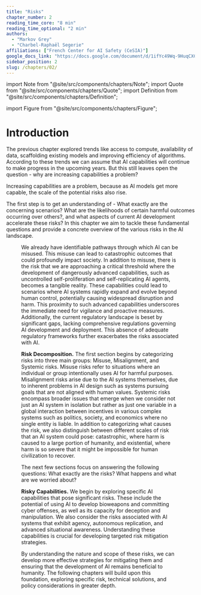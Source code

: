 ```yaml
---
title: "Risks"
chapter_number: 2
reading_time_core: "8 min"
reading_time_optional: "2 min"
authors:
  - "Markov Grey"
  - "Charbel-Raphaël Segerie"
affiliations: ["French Center for AI Safety (CeSIA)"]
google_docs_link: "https://docs.google.com/document/d/1ifYc49Wq-9HuqCXCa8jIr5n6ZOYjZ3FvxE9vHPMcu58/edit?usp=sharing"
sidebar_position: 2
slug: /chapters/02/
---
```

import Note from "@site/src/components/chapters/Note";
import Quote from "@site/src/components/chapters/Quote";
import Definition from "@site/src/components/chapters/Definition";

import Figure from "@site/src/components/chapters/Figure";

# Introduction

The previous chapter explored trends like access to compute, availability of data, scaffolding existing models and improving efficiency of algorithms. According to these trends we can assume that AI capabilities will continue to make progress in the upcoming years. But this still leaves open the question - why are increasing capabilities a problem?

Increasing capabilities are a problem, because as AI models get more capable, the scale of the potential risks also rise.

The first step is to get an understanding of - What exactly are the concerning scenarios? What are the likelihoods of certain harmful outcomes occurring over others?, and what aspects of current AI development accelerate these risks? In this chapter we aim to tackle these fundamental questions and provide a concrete overview of the various risks in the AI landscape.

<Figure src="./img/sBJ_Image_1.png" alt="Enter image alt description" number="1" label="2.1" caption="The two-dimensional view of performance x generality. With increasing capabilities, and increasing generality, we also see increasing risks. Depending on the development trajectory and takeoff we might see longer periods with potential catastrophic risks, or suddenly emerging severe existential risks. The curves and colors in this diagram are meant to be illustrative and do not represent any specific forecasted development trajectory." />

We already have identifiable pathways through which AI can be misused. This misuse can lead to catastrophic outcomes that could profoundly impact society. In addition to misuse, there is the risk that we are approaching a critical threshold where the development of dangerously advanced capabilities, such as uncontrolled self-proliferation and self-replicating AI agents, becomes a tangible reality. These capabilities could lead to scenarios where AI systems rapidly expand and evolve beyond human control, potentially causing widespread disruption and harm. This proximity to such advanced capabilities underscores the immediate need for vigilance and proactive measures. Additionally, the current regulatory landscape is beset by significant gaps, lacking comprehensive regulations governing AI development and deployment. This absence of adequate regulatory frameworks further exacerbates the risks associated with AI.

**Risk Decomposition.** The first section begins by categorizing risks into three main groups: Misuse, Misalignment, and Systemic risks. Misuse risks refer to situations where an individual or group intentionally uses AI for harmful purposes. Misalignment risks arise due to the AI systems themselves, due to inherent problems in AI design such as systems pursuing goals that are not aligned with human values. Systemic risks encompass broader issues that emerge when we consider not just an AI system in isolation but rather as just one variable in a global interaction between incentives in various complex systems such as politics, society, and economics where no single entity is liable. In addition to categorizing what causes the risk, we also distinguish between different scales of risk that an AI system could pose: catastrophic, where harm is caused to a large portion of humanity, and existential, where harm is so severe that it might be impossible for human civilization to recover.

The next few sections focus on answering the following questions: What exactly are the risks? What happens and what are we worried about?

**Risky Capabilities.** We begin by exploring specific AI capabilities that pose significant risks. These include the potential of using AI to develop bioweapons and committing cyber offenses, as well as its capacity for deception and manipulation. We also consider the risks associated with AI systems that exhibit agency, autonomous replication, and advanced situational awareness. Understanding these capabilities is crucial for developing targeted risk mitigation strategies.

By understanding the nature and scope of these risks, we can develop more effective strategies for mitigating them and ensuring that the development of AI remains beneficial to humanity. The following chapters will build upon this foundation, exploring specific risk, technical solutions, and policy considerations in greater depth.